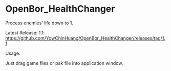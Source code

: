 # OpenBor_HealthChanger

Process enemies' life down to 1.

Latest Release:
1.1: https://github.com/YowChinHuang/OpenBor_HealthChanger/releases/tag/1.1

Usage:

Just drag game files or pak file into application window.

